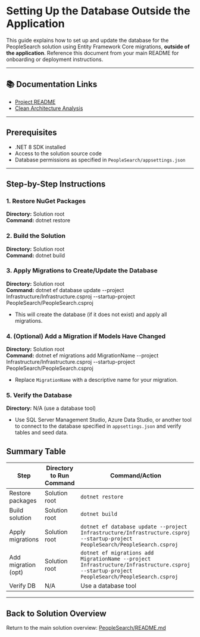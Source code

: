 ﻿# Setting Up the Database Outside the Application

This guide explains how to set up and update the database for the PeopleSearch solution using Entity Framework Core migrations, **outside of the application**. Reference this document from your main README for onboarding or deployment instructions.

---

## 📚 Documentation Links

- [Project README](README.md)  
- [Clean Architecture Analysis](README_CleanArchitecture.md)

---

## Prerequisites

- .NET 8 SDK installed
- Access to the solution source code
- Database permissions as specified in `PeopleSearch/appsettings.json`

---

## Step-by-Step Instructions

### 1. Restore NuGet Packages
**Directory:** Solution root  
**Command:** dotnet restore

### 2. Build the Solution
**Directory:** Solution root  
**Command:** dotnet build

### 3. Apply Migrations to Create/Update the Database
**Directory:** Solution root  
**Command:**  dotnet ef database update --project Infrastructure/Infrastructure.csproj --startup-project PeopleSearch/PeopleSearch.csproj


- This will create the database (if it does not exist) and apply all migrations.

### 4. (Optional) Add a Migration if Models Have Changed
**Directory:** Solution root  
**Command:**  dotnet ef migrations add MigrationName --project Infrastructure/Infrastructure.csproj --startup-project PeopleSearch/PeopleSearch.csproj

- Replace `MigrationName` with a descriptive name for your migration.

### 5. Verify the Database
**Directory:** N/A (use a database tool)  
- Use SQL Server Management Studio, Azure Data Studio, or another tool to connect to the database specified in `appsettings.json` and verify tables and seed data.

## Summary Table

| Step                | Directory to Run Command | Command/Action                                                                 |
|---------------------|-------------------------|-------------------------------------------------------------------------------|
| Restore packages    | Solution root           | `dotnet restore`                                                              |
| Build solution      | Solution root           | `dotnet build`                                                                |
| Apply migrations    | Solution root           | `dotnet ef database update --project Infrastructure/Infrastructure.csproj --startup-project PeopleSearch/PeopleSearch.csproj` |
| Add migration (opt) | Solution root           | `dotnet ef migrations add MigrationName --project Infrastructure/Infrastructure.csproj --startup-project PeopleSearch/PeopleSearch.csproj` |
| Verify DB           | N/A                     | Use a database tool                                                           |

---

## Back to Solution Overview

Return to the main solution overview: [PeopleSearch/README.md](../README.md)
